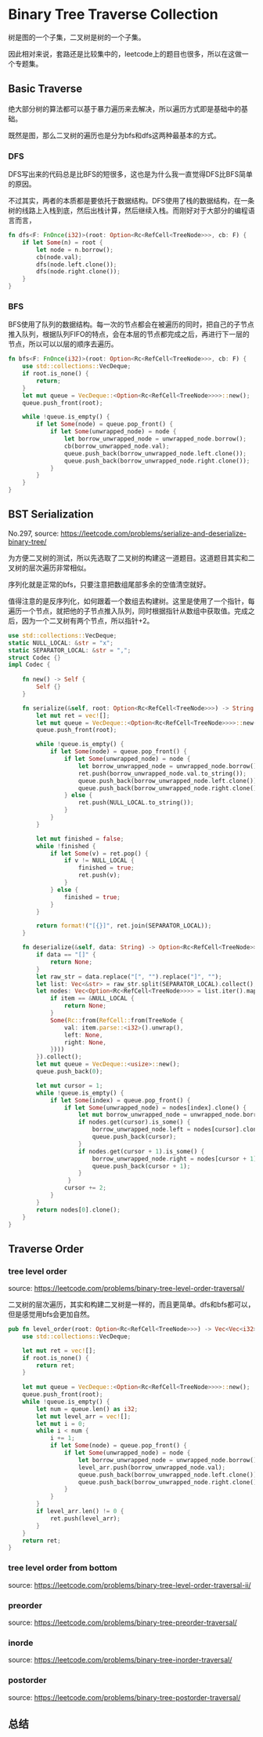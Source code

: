 # Binary Tree Traverse Collection

树是图的一个子集，二叉树是树的一个子集。

因此相对来说，套路还是比较集中的，leetcode上的题目也很多，所以在这做一个专题集。

## Basic Traverse

绝大部分树的算法都可以基于暴力遍历来去解决，所以遍历方式即是基础中的基础。

既然是图，那么二叉树的遍历也是分为bfs和dfs这两种最基本的方式。

### DFS

DFS写出来的代码总是比BFS的短很多，这也是为什么我一直觉得DFS比BFS简单的原因。

不过其实，两者的本质都是要依托于数据结构。DFS使用了栈的数据结构，在一条树的线路上入栈到底，然后出栈计算，然后继续入栈。而刚好对于大部分的编程语言而言，

```rs
fn dfs<F: FnOnce(i32)>(root: Option<Rc<RefCell<TreeNode>>>, cb: F) {
    if let Some(n) = root {
        let node = n.borrow();
        cb(node.val);
        dfs(node.left.clone());
        dfs(node.right.clone());
    }
}
```

### BFS

BFS使用了队列的数据结构。每一次的节点都会在被遍历的同时，把自己的子节点推入队列，根据队列FIFO的特点，会在本层的节点都完成之后，再进行下一层的节点，所以可以以层的顺序去遍历。

```rs
fn bfs<F: FnOnce(i32)>(root: Option<Rc<RefCell<TreeNode>>>, cb: F) {
    use std::collections::VecDeque;
    if root.is_none() {
        return;
    }
    let mut queue = VecDeque::<Option<Rc<RefCell<TreeNode>>>>::new();
    queue.push_front(root);

    while !queue.is_empty() {
        if let Some(node) = queue.pop_front() {
            if let Some(unwrapped_node) = node {
                let borrow_unwrapped_node = unwrapped_node.borrow();
                cb(borrow_unwrapped_node.val);
                queue.push_back(borrow_unwrapped_node.left.clone());
                queue.push_back(borrow_unwrapped_node.right.clone());
            }
        }
    }
}
```

## BST Serialization

No.297, source: <https://leetcode.com/problems/serialize-and-deserialize-binary-tree/>

为方便二叉树的测试，所以先选取了二叉树的构建这一道题目。这道题目其实和二叉树的层次遍历非常相似。

序列化就是正常的bfs，只要注意把数组尾部多余的空值清空就好。

值得注意的是反序列化，如何跟着一个数组去构建树。这里是使用了一个指针，每遍历一个节点，就把他的子节点推入队列，同时根据指针从数组中获取值。完成之后，因为一个二叉树有两个节点，所以指针+2。

```rs
use std::collections::VecDeque;
static NULL_LOCAL: &str = "x";
static SEPARATOR_LOCAL: &str = ",";
struct Codec {}
impl Codec {
    
    fn new() -> Self {
        Self {}
    }

    fn serialize(&self, root: Option<Rc<RefCell<TreeNode>>>) -> String {
        let mut ret = vec![];
        let mut queue = VecDeque::<Option<Rc<RefCell<TreeNode>>>>::new();
        queue.push_front(root);

        while !queue.is_empty() {
            if let Some(node) = queue.pop_front() {
                if let Some(unwrapped_node) = node {
                    let borrow_unwrapped_node = unwrapped_node.borrow();
                    ret.push(borrow_unwrapped_node.val.to_string());
                    queue.push_back(borrow_unwrapped_node.left.clone());
                    queue.push_back(borrow_unwrapped_node.right.clone());
                } else {
                    ret.push(NULL_LOCAL.to_string());
                }
            }
        }

        let mut finished = false;
        while !finished {
            if let Some(v) = ret.pop() {
                if v != NULL_LOCAL {
                    finished = true;
                    ret.push(v);
                }
            } else {
                finished = true;
            }
        }

        return format!("[{}]", ret.join(SEPARATOR_LOCAL));
    }

    fn deserialize(&self, data: String) -> Option<Rc<RefCell<TreeNode>>> {
        if data == "[]" {
            return None;
        }
        let raw_str = data.replace("[", "").replace("]", "");
        let list: Vec<&str> = raw_str.split(SEPARATOR_LOCAL).collect();
        let nodes: Vec<Option<Rc<RefCell<TreeNode>>>> = list.iter().map(|item| {
            if item == &NULL_LOCAL {
                return None;
            }
            Some(Rc::from(RefCell::from(TreeNode {
                val: item.parse::<i32>().unwrap(),
                left: None,
                right: None,
            })))
        }).collect();
        let mut queue = VecDeque::<usize>::new();
        queue.push_back(0);

        let mut cursor = 1;
        while !queue.is_empty() {
            if let Some(index) = queue.pop_front() {
                if let Some(unwrapped_node) = nodes[index].clone() {
                    let mut borrow_unwrapped_node = unwrapped_node.borrow_mut();
                    if nodes.get(cursor).is_some() {
                        borrow_unwrapped_node.left = nodes[cursor].clone();
                        queue.push_back(cursor);
                    }
                    if nodes.get(cursor + 1).is_some() {
                        borrow_unwrapped_node.right = nodes[cursor + 1].clone();
                        queue.push_back(cursor + 1);
                    }
                 }
                cursor += 2;
            }
        }
        return nodes[0].clone();
    }
}
```

## Traverse Order

### tree level order

source: <https://leetcode.com/problems/binary-tree-level-order-traversal/>

二叉树的层次遍历，其实和构建二叉树是一样的，而且更简单。dfs和bfs都可以，但是感觉用bfs会更加自然。

```rs
pub fn level_order(root: Option<Rc<RefCell<TreeNode>>>) -> Vec<Vec<i32>> {
    use std::collections::VecDeque;

    let mut ret = vec![];
    if root.is_none() {
        return ret;
    }
 
    let mut queue = VecDeque::<Option<Rc<RefCell<TreeNode>>>>::new();
    queue.push_front(root);
    while !queue.is_empty() {
        let num = queue.len() as i32;
        let mut level_arr = vec![];
        let mut i = 0;
        while i < num {
            i += 1;
            if let Some(node) = queue.pop_front() {
                if let Some(unwrapped_node) = node {
                    let borrow_unwrapped_node = unwrapped_node.borrow();
                    level_arr.push(borrow_unwrapped_node.val); 
                    queue.push_back(borrow_unwrapped_node.left.clone());
                    queue.push_back(borrow_unwrapped_node.right.clone());
                }
            }
        }
        if level_arr.len() != 0 {
            ret.push(level_arr);
        }
    }
    return ret;
}
```

### tree level order from bottom

source: <https://leetcode.com/problems/binary-tree-level-order-traversal-ii/>

### preorder

source: <https://leetcode.com/problems/binary-tree-preorder-traversal/>

### inorde

source: <https://leetcode.com/problems/binary-tree-inorder-traversal/>

### postorder

source: <https://leetcode.com/problems/binary-tree-postorder-traversal/>

## 总结
